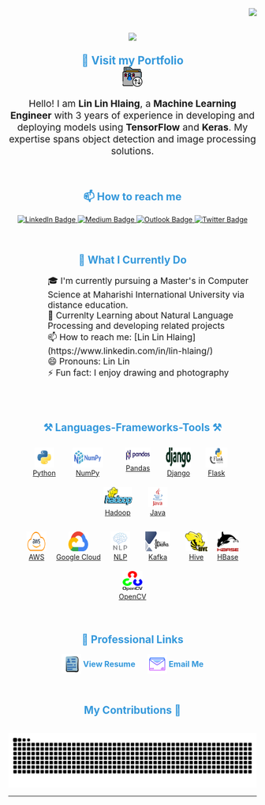 <img align="right" src="https://visitor-badge.laobi.icu/badge?page_id=linlinhlaing.linlinhlaing" />

<h1 align="center">
    <img src="https://readme-typing-svg.herokuapp.com/?font=Righteous&size=35&center=true&vCenter=true&width=500&height=70&duration=4000&lines=Hi+There!+👋;+I'm+Lin+Lin!;" />
</h1> 



<!-- Portfolio Section -->
<p align="center">
    <span style="font-size: 1.4rem;color:#3498db;font-weight: bold;">🚀 Visit my Portfolio</span>
    <br/>
    <a href="https://linlinhlaing.com/" target="_blank" style="text-decoration: none;">
        <img src="images/portfolio.svg" alt="Portfolio Globe Icon" width="40" height="40" /></a>
</p>

<p align="center" style="font-size: 1.2rem;">
    Hello! I am <strong>Lin Lin Hlaing</strong>, a <strong>Machine Learning Engineer</strong> with 3 years of experience in developing and deploying models using <strong>TensorFlow</strong> and <strong>Keras</strong>. My expertise spans object detection and image processing solutions.
</p>
<br>
<!-- Contact Section -->
<h2 align="center" style="color: #3498db;font-weight: bold;">📫 How to reach me</h3>
<p align="center">
    <a href="https://www.linkedin.com/in/lin-hlaing/" target="_blank">
        <img src="https://img.shields.io/badge/LinkedIn-%230077B5.svg?style=for-the-badge&logo=linkedin&logoColor=white" alt="LinkedIn Badge" />
    </a>
    <a href="https://medium.com/@linhlaing" target="_blank">
        <img src="https://img.shields.io/badge/Medium-%2300ab6c.svg?style=for-the-badge&logo=medium&logoColor=white" alt="Medium Badge" />
    </a>
    <a href="mailto:linhlaing@outlook.com" target="_blank">
        <img src="https://img.shields.io/badge/Outlook-0072C6?style=for-the-badge&logo=microsoftoutlook&logoColor=white" alt="Outlook Badge" />
    </a>
    <a href="https://twitter.com/LLinhlaing68616" target="_blank">
        <img src="https://img.shields.io/badge/Twitter-%231DA1F2.svg?style=for-the-badge&logo=twitter&logoColor=white" alt="Twitter Badge" />
    </a>
</p>
<br>
<!-- What I Do Section -->
<h2 align="center" style="color: #3498db;font-weight: bold;">🚀 What I Currently Do</h3>
<ul style="list-style-type: none; font-size: 1.1rem; ">
    <li style="margin-left: 50px;">🎓 I'm currently pursuing a Master's in Computer Science at Maharishi International University via distance education.</li>
    <li style="margin-left: 50px;">🤖 Currenlty Learning about Natural Language Processing and developing related projects</li>
    <li style="margin-left: 50px;">📫 How to reach me: [Lin Lin Hlaing](https://www.linkedin.com/in/lin-hlaing/)<li>
    <li style="margin-left: 50px;">😄 Pronouns: Lin Lin</li>
    <li style="margin-left: 50px;">⚡ Fun fact: I enjoy drawing and photography</li>
</ul>
<br><br>


<!-- Skills Section -->
<h2 align="center" style="color: #3498db; font-weight: bold;">⚒️ Languages-Frameworks-Tools ⚒️</h3>
<div align="center" style="display: flex; flex-wrap: wrap; justify-content: center; margin: 10px;">
    <div style="text-align: center; margin: 10px;">
        <a href="https://www.python.org/" target="_blank">
            <img src="images/python.png" alt="Python" width="40" height="40" />
            <br/>Python
        </a>
    </div>
    <div style="text-align: center; margin: 10px;">
        <a href="https://numpy.org/" target="_blank">
            <img src="images/numpy.png" alt="NumPy" width="70%" height="40" />
            <br/>NumPy
        </a>
    </div>
    <div style="text-align: center; margin: 10px;">
        <a href="https://pandas.pydata.org/" target="_blank">
            <img src="images/pandas.png" alt="Pandas" width="70%" height="30" />
            <br/>Pandas
        </a>
    </div>
    <div style="text-align: center; margin: 10px;">
        <a href="https://www.djangoproject.com/" target="_blank">
            <img src="images/django.png" alt="Django" width="50" height="40" />
            <br/>Django
        </a>
    </div>
    <div style="text-align: center; margin: 10px;">
        <a href="https://flask.palletsprojects.com/" target="_blank">
            <img src="images/flask.png" alt="Flask" width="70%" height="40" />
            <br/>Flask
        </a>
    </div>
    <div style="text-align: center; margin: 10px;">
        <a href="https://hadoop.apache.org/" target="_blank">
            <img src="images/hadoop.png" alt="Hadoop" width="70%" height="40" />
            <br/>Hadoop
        </a>
    </div>
    <div style="text-align: center; margin: 10px;">
        <a href="https://www.java.com/" target="_blank">
            <img src="images/java.png" alt="Java" width="40" height="40" />
            <br/>Java
        </a>
    </div>
</div>


<div align="center" style="display: flex; flex-wrap: wrap; justify-content: center; margin: 10px;">
    <div style="text-align: center; margin: 10px;">
        <a href="https://aws.amazon.com/" target="_blank">
            <img src="images/aws.png" alt="AWS" width="40" height="40" />
            <br/>AWS
        </a>
    </div>
    <div style="text-align: center; margin: 10px;">
        <a href="https://cloud.google.com/" target="_blank">
            <img src="images/google-cloud.png" alt="Google Cloud" width="40" height="40" />
            <br/>Google Cloud
        </a>
    </div>
    <div style="text-align: center; margin: 10px;">
        <a href="https://en.wikipedia.org/wiki/Natural_language_processing" target="_blank">
            <img src="images/nlp.png" alt="Natural Language Processing" width="100%" height="40" />
            <br/>NLP
        </a>
    </div>
    <div style="text-align: center; margin: 10px;">
        <a href="https://kafka.apache.org/" target="_blank">
            <img src="images/kafka.png" alt="Kafka" width="70%" height="40" />
            <br/>Kafka
        </a>
    </div>
    <div style="text-align: center; margin: 10px;">
        <a href="https://hive.apache.org/" target="_blank">
            <img src="images/hive.png" alt="Hive" width="100%" height="40" />
            <br/>Hive
        </a>
    </div>
    <div style="text-align: center; margin: 10px;">
        <a href="https://hbase.apache.org/" target="_blank">
            <img src="images/hbase.png" alt="HBase" width="100%" height="40" />
            <br/>HBase
        </a>
    </div>
    <div style="text-align: center; margin: 10px;">
        <a href="https://opencv.org/" target="_blank">
            <img src="images/opencv.svg" alt="OpenCV" width="40" height="40" />
            <br/>OpenCV
        </a>
    </div>
</div>

</div>

<br>


<!-- Professional Links Section -->
<h2 align="center" style="color: #3498db;font-weight: bold;">🔗 Professional Links</h3>
<p align="center">
    <a href="https://linlinhlaing.com/LinHlaing-resume.pdf" target="_blank" style="text-decoration: none; color: #3498db; margin-right: 20px;">
        <img src="images/resume.png"  alt="Resume Icon" width="40" style="vertical-align: middle;"/>
        <span style="font-size: 1rem; font-weight: bold; vertical-align: middle;">View Resume</span>
    </a>
    <a href="mailto:linhlaing@outlook.com" style="text-decoration: none; color: #3498db;">
        <img src="images/email.png" alt="Email Icon" width="40" style="vertical-align: middle;"/>
        <span style="font-size: 1rem; font-weight: bold; vertical-align: middle;">Email Me</span>
    </a>
</p>

<br>
<!-- GitHub Snake Contribution -->
<div align="center">
<h2 align="center" style="color: #3498db;font-weight: bold;">My Contributions 🐍</h3>
  <br>
  <img alt="snake eating my contributions" src="https://raw.githubusercontent.com/linlinhlaing/linlinhlaing/output/github-contribution-grid-snake.svg" />
</div>

<hr/>
